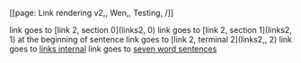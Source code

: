 [[page: Link rendering v2,, Wen,, Testing, /]]

link goes to [link 2, section 0](links2, 0)
link goes to [link 2, section 1](links2, 1) at the beginning of sentence
link goes to [link 2, terminal 2](links2,, 2)
link goes to [links internal](linksinternal)
link goes to [seven word sentences](7wordsentences)
